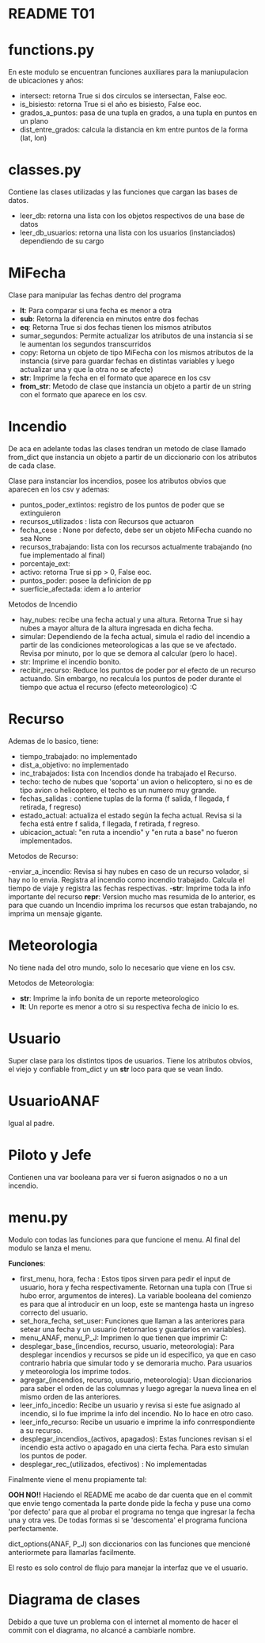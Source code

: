 # README T01

# functions.py
En este modulo se encuentran funciones auxiliares para la maniupulacion de ubicaciones y años:

  - intersect: retorna True si dos circulos se intersectan, False eoc.
  - is_bisiesto: retorna True si el año es bisiesto, False eoc.
  - grados_a_puntos: pasa de una tupla en grados, a una tupla en puntos en un plano
  - dist_entre_grados: calcula la distancia en km entre puntos de la forma (lat, lon)

# classes.py
Contiene las clases utilizadas y las funciones que cargan las bases de datos.

  - leer_db: retorna una lista con los objetos respectivos de una base de datos
  - leer_db_usuarios: retorna una lista con los usuarios (instanciados) dependiendo de su cargo

# MiFecha
Clase para manipular las fechas dentro del programa
- __lt__: Para comparar si una fecha es menor a otra
- __sub__: Retorna la diferencia en minutos entre dos fechas
- __eq__: Retorna True si dos fechas tienen los mismos atributos
- sumar_segundos: Permite actualizar los atributos de una instancia si se le aumentan los segundos transcurridos
- copy: Retorna un objeto de tipo MiFecha con los mismos atributos de la instancia (sirve para guardar fechas en distintas variables y luego actualizar una y que la otra no se afecte)
- __str__: Imprime la fecha en el formato que aparece en los csv
- __from_str__: Metodo de clase que instancia un objeto  a partir de un string con el formato que aparece en los csv.

# Incendio
De aca en adelante todas las clases tendran un metodo de clase llamado from_dict que instancia un objeto a partir de un diccionario con los atributos de cada clase.

Clase para instanciar los incendios, posee los atributos obvios que aparecen en los csv y ademas:

- puntos_poder_extintos: registro de los puntos de poder que se extinguieron
- recursos_utilizados : lista con Recursos que actuaron
- fecha_cese : None por defecto, debe ser un objeto MiFecha cuando no sea None
- recursos_trabajando: lista con los recursos actualmente trabajando (no fue implementado al final)
- porcentaje_ext: 
- activo: retorna True si pp > 0, False eoc.
- puntos_poder: posee la definicion de pp
- suerficie_afectada: idem a lo anterior


Metodos de Incendio
- hay_nubes: recibe una fecha actual y una altura. Retorna True si hay nubes a mayor altura de la altura ingresada en dicha fecha.
- simular: Dependiendo de la fecha actual, simula el radio del incendio a partir de las condiciones meteorologicas a las que se ve afectado. Revisa por minuto, por lo que se demora al calcular (pero lo hace).
- str: Imprime el incendio bonito.
- recibir_recurso: Reduce los puntos de poder por el efecto de un recurso actuando. Sin embargo, no recalcula los puntos de poder durante el tiempo que actua el recurso (efecto meteorologico) :C

# Recurso
Ademas de lo basico, tiene:
- tiempo_trabajado: no implementado
- dist_a_objetivo: no implementado
- inc_trabajados: lista con Incendios donde ha trabajado el Recurso.
- techo: techo de nubes que 'soporta' un avion o helicoptero, si no es de tipo avion o helicoptero, el techo es un numero muy grande.
- fechas_salidas : contiene tuplas de la forma (f salida, f llegada, f retirada, f regreso) 
- estado_actual: actualiza el estado según la fecha actual. Revisa si la fecha está entre f salida, f llegada, f retirada, f regreso.
- ubicacion_actual: "en ruta a incendio" y "en ruta a base" no fueron implementados.

Metodos de Recurso:

-enviar_a_incendio: Revisa si hay nubes en caso de un recurso volador, si hay no lo envia. Registra al incendio como incendio trabajado. Calcula el tiempo de viaje y registra las fechas respectivas.
-__str__: Imprime toda la info importante del recurso
__repr__: Version mucho mas resumida de lo anterior, es para que cuando un Incendio imprima los recursos que estan trabajando, no imprima un mensaje gigante.

# Meteorologia
No tiene nada del otro mundo, solo lo necesario que viene en los csv.

Metodos de Meteorologia:
- __str__: Imprime la info bonita de un reporte meteorologico
- __lt__: Un reporte es menor a otro si su respectiva fecha de inicio lo es.

# Usuario
Super clase para los distintos tipos de usuarios. Tiene los atributos obvios, el viejo y confiable from_dict y un __str__ loco para que se vean lindo.

# UsuarioANAF
Igual al padre.

# Piloto y Jefe
Contienen una var booleana para ver si fueron asignados o no a un incendio.

# menu.py

Modulo con todas las funciones para que funcione el menu. Al final del modulo se lanza el menu.

__Funciones__:
- first_menu, hora, fecha : Estos tipos sirven para pedir el input de usuario, hora y fecha respectivamente. Retornan una tupla con (True si hubo error, argumentos de interes). La variable booleana del comienzo es para que al introducir en un loop, este se mantenga hasta un ingreso correcto del usuario.
- set_hora_fecha, set_user: Funciones que llaman a las anteriores para setear una fecha y un usuario (retornarlos y guardarlos en variables).
- menu_ANAF, menu_P_J: Imprimen lo que tienen que imprimir C:
- desplegar_base_(incendios, recurso, usuario, meteorologia): Para desplegar incendios y recursos se pide un id especifico, ya que en caso contrario habria que simular todo y se demoraria mucho. Para usuarios y meteorologia los imprime todos.
- agregar_(incendios, recurso, usuario, meteorologia): Usan diccionarios para saber el orden de las columnas y luego agregar la nueva linea en el mismo orden de las anteriores.
- leer_info_incedio: Recibe un usuario y revisa si este fue asignado al incendio, si lo fue imprime la info del incendio. No lo hace en otro caso.
- leer_info_recurso: Recibe un usuario e imprime la info conrrespondiente a su recurso.
- desplegar_incendios_(activos, apagados): Estas funciones revisan si el incendio esta activo o apagado en una cierta fecha. Para esto simulan los puntos de poder.
- desplegar_rec_(utilizados, efectivos) : No implementadas

Finalmente viene el menu propiamente tal:

__OOH NO!!__ Haciendo el README me acabo de dar cuenta que en el commit que envie tengo comentada la parte donde pide la fecha y puse una como 'por defecto' para que al probar el programa no tenga que ingresar la fecha una y otra ves. De todas formas si se 'descomenta' el programa funciona perfectamente. 

dict_options(ANAF, P_J) son diccionarios con las funciones que mencioné anteriormete para llamarlas facilmente.

El resto es solo control de flujo para manejar la interfaz que ve el usuario.

# Diagrama de clases

Debido a que tuve un problema con el internet al momento de hacer el commit con el diagrama, no alcancé a cambiarle nombre.
